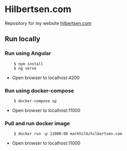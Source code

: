 # Hilbertsen.com

Repository for my website [hilbertsen.com](https://www.hilbertsen.com)

## Run locally

### Run using Angular

```
    $ npm install
    $ ng serve
```

- Open browser to localhost:4200

### Run using docker-compose

```
    $ docker-compose up
```

- Open browser to localhost:11000

### Pull and run docker image

```
    $ docker run -p 11000:80 markhilb/hilbertsen.com
```

- Open browser to localhost:11000
